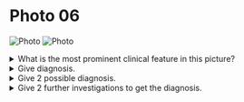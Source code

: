 # Photo 06

![Photo](/pediatrics/photo/06a.png)
![Photo](/pediatrics/photo/06b.png)

<details>
<summary>What is the most prominent clinical feature in this picture?</summary>
Left knee joint swelling
</details>

<details>
<summary>Give diagnosis.</summary>
Haemarthrosis
</details>

<details>
<summary>Give 2 possible diagnosis.</summary>

1. Haemophilia
1. Septic arthritis
1. Juvenile chronic arthritis
1. Trauma

</details>

<details>
<summary>Give 2 further investigations to get the diagnosis.</summary>

1. Haemophilia: Clotting factor assay
1. Septic arthritis: Complete blood count
1. Juvenile chronic arthritis: Rheumatoid arthritis test (Blood test, urine test, joint aspiration)
1. Trauma: X-ray knee joint

</details>
